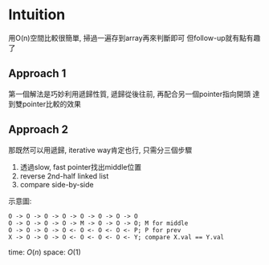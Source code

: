 # Intuition

用O(n)空間比較很簡單, 掃過一遍存到array再來判斷即可
但follow-up就有點有趣了

## Approach 1

第一個解法是巧妙利用遞歸性質, 遞歸從後往前, 再配合另一個pointer指向開頭
達到雙pointer比較的效果

## Approach 2

那既然可以用遞歸, iterative way肯定也行, 只需分三個步驟

1. 透過slow, fast pointer找出middle位置
2. reverse 2nd-half linked list
3. compare side-by-side

示意圖:
```
O -> O -> O -> O -> O -> O -> O -> O
O -> O -> O -> O -> M -> O -> O -> O; M for middle
O -> O -> O -> O <- O <- O <- O <- P; P for prev
X -> O -> O -> O <- O <- O <- O <- Y; compare X.val == Y.val
```

time: $O(n)$
space: $O(1)$